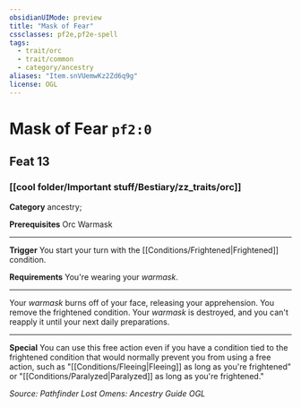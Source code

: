 ```yaml
---
obsidianUIMode: preview
title: "Mask of Fear"
cssclasses: pf2e,pf2e-spell
tags:
  - trait/orc
  - trait/common
  - category/ancestry
aliases: "Item.snVUemwKz2Zd6q9g"
license: OGL
---
```

# Mask of Fear `pf2:0`
## Feat 13
### [[cool folder/Important stuff/Bestiary/zz_traits/orc]]

**Category** ancestry; 



**Prerequisites** Orc Warmask
* * *
**Trigger** You start your turn with the [[Conditions/Frightened|Frightened]] condition.

**Requirements** You're wearing your _warmask_.

* * *

Your _warmask_ burns off of your face, releasing your apprehension. You remove the frightened condition. Your _warmask_ is destroyed, and you can't reapply it until your next daily preparations.

* * *

**Special** You can use this free action even if you have a condition tied to the frightened condition that would normally prevent you from using a free action, such as "[[Conditions/Fleeing|Fleeing]] as long as you're frightened" or "[[Conditions/Paralyzed|Paralyzed]] as long as you're frightened."

*Source: Pathfinder Lost Omens: Ancestry Guide*
*OGL*